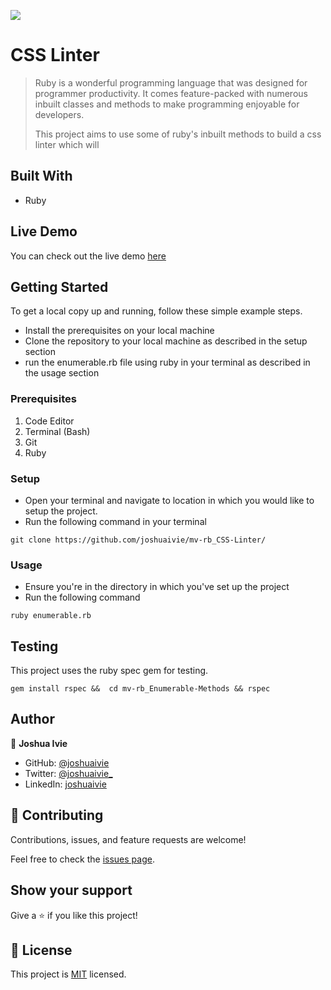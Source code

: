 ![](https://img.shields.io/badge/Microverse-blueviolet)

# CSS Linter

> Ruby is a wonderful programming language that was designed for programmer productivity. It comes feature-packed with numerous inbuilt classes and methods to make programming enjoyable for developers.
>
> This project aims to use some of ruby's inbuilt methods to build a css linter which will 

## Built With

- Ruby

## Live Demo

You can check out the live demo [here]()

## Getting Started

To get a local copy up and running, follow these simple example steps.

- Install the prerequisites on your local machine
- Clone the repository to your local machine as described in the setup section
- run the enumerable.rb file using ruby in your terminal as described in the usage section

### Prerequisites

1. Code Editor
2. Terminal (Bash)
3. Git
4. Ruby

### Setup

- Open your terminal and navigate to location in which you would like to setup the project.
- Run the following command in your terminal

```console
git clone https://github.com/joshuaivie/mv-rb_CSS-Linter/
```

### Usage

- Ensure you're in the directory in which you've set up the project
- Run the following command

```console
ruby enumerable.rb
```

## Testing

This project uses the ruby spec gem for testing.

```console
gem install rspec &&  cd mv-rb_Enumerable-Methods && rspec
```

## Author

👤 **Joshua Ivie**

- GitHub: [@joshuaivie](https://github.com/joshuaivie)
- Twitter: [@joshuaivie\_](https://twitter.com/joshuaivie_)
- LinkedIn: [joshuaivie](https://linkedin.com/in/joshuaivie)

## 🤝 Contributing

Contributions, issues, and feature requests are welcome!

Feel free to check the [issues page](issues/).

## Show your support

Give a ⭐️ if you like this project!

## 📝 License

This project is [MIT](lic.url) licensed.
